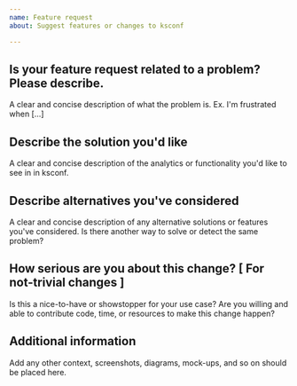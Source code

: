 ```yaml
---
name: Feature request
about: Suggest features or changes to ksconf

---
```


## Is your feature request related to a problem? Please describe.

A clear and concise description of what the problem is. Ex. I'm frustrated when [...]

## Describe the solution you'd like

A clear and concise description of the analytics or functionality you'd like to see in in ksconf.

## Describe alternatives you've considered

A clear and concise description of any alternative solutions or features you've considered.  Is there another way to solve or detect the same problem?

## How serious are you about this change?  [ For not-trivial changes ]

Is this a nice-to-have or showstopper for your use case?  Are you willing and able to contribute code, time, or resources to make this change happen?

## Additional information 

Add any other context, screenshots, diagrams, mock-ups, and so on should be placed here.
